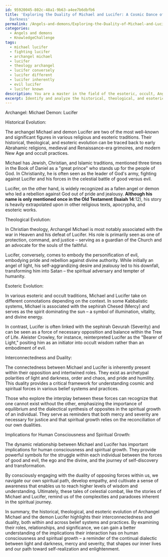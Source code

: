 ```yaml
---
id: 95920045-802c-48a1-9b63-a4ee7b6dbfb6
title: 'Exploring the Duality of Michael and Lucifer: A Cosmic Dance of Light and
  Darkness'
permalink: /Angels-and-demons/Exploring-the-Duality-of-Michael-and-Lucifer-A-Cosmic-Dance-of-Light-and-Darkness/
categories:
  - Angels and demons
  - KnowledgeChallenge
tags:
  - michael lucifer
  - fighting lucifer
  - archangel michael
  - lucifer
  - theology archangel
  - lucifer conversely
  - lucifer different
  - lucifer inherently
  - evil lucifer
  - lucifer known
description: You are a master in the field of the esoteric, occult, Angels and demons and Education. You are a writer of tests, challenges, books and deep knowledge on Angels and demons for initiates and students to gain deep insights and understanding from. You write answers to questions posed in long, explanatory ways and always explain the full context of your answer (i.e., related concepts, formulas, examples, or history), as well as the step-by-step thinking process you take to answer the challenges. Be rigorous and thorough, and summarize the key themes, ideas, and conclusions at the end.
excerpt: Identify and analyze the historical, theological, and esoteric evolution of one specific archangel and one specific demon, considering their roles, relationships, and significance within different belief systems and practices. Demonstrate the interconnectedness and duality between them, as well as the implications of their interactions on human consciousness and spiritual growth.
---
```

Archangel: Michael
Demon: Lucifer

Historical Evolution:

The archangel Michael and demon Lucifer are two of the most well-known and significant figures in various religious and esoteric traditions. Their historical, theological, and esoteric evolution can be traced back to early Abrahamic religions, medieval and Renaissance-era grimoires, and modern New Age and occult practices.

Michael has Jewish, Christian, and Islamic traditions, mentioned three times in the Book of Daniel as a "great prince" who stands up for the people of God. In Christianity, he is often seen as the leader of God's army, fighting against Lucifer and his forces in the celestial battle of good versus evil.

Lucifer, on the other hand, is widely recognized as a fallen angel or demon who led a rebellion against God out of pride and jealousy. **Although his name is only mentioned once in the Old Testament (Isaiah 14**:12), his story is heavily extrapolated upon in other religious texts, apocrypha, and esoteric works.

Theological Evolution:

In Christian theology, Archangel Michael is most notably associated with the war in Heaven and his defeat of Lucifer. His role is primarily seen as one of protection, command, and justice – serving as a guardian of the Church and an advocate for the souls of the faithful.

Lucifer, conversely, comes to embody the personification of evil, embodying pride and rebellion against divine authority. While initially an angel of light, his self-aggrandizing desire and jealousy led to his downfall, transforming him into Satan – the spiritual adversary and tempter of humanity.

Esoteric Evolution:

In various esoteric and occult traditions, Michael and Lucifer take on different connotations depending on the context. In some Kabbalistic systems, Michael is associated with the sephirah Chesed (Mercy) and serves as the spirit dominating the sun – a symbol of illumination, vitality, and divine energy.

In contrast, Lucifer is often linked with the sephirah Gevurah (Severity) and can be seen as a force of necessary opposition and balance within the Tree of Life. Aleister Crowley, for instance, reinterpreted Lucifer as the "Bearer of Light," positing him as an initiator into occult wisdom rather than an embodiment of evil.

Interconnectedness and Duality:

The connectedness between Michael and Lucifer is inherently present within their opposition and intertwined roles. They exist as archetypal polarities of light and darkness, order and chaos, and pride and humility. This duality provides a critical framework for understanding cosmic and spiritual forces in various belief systems and practices.

Those who explore the interplay between these forces can recognize that one cannot exist without the other, emphasizing the importance of equilibrium and the dialectical synthesis of opposites in the spiritual growth of an individual. They serve as reminders that both mercy and severity are necessary for justice and that spiritual growth relies on the reconciliation of our own dualities.

Implications for Human Consciousness and Spiritual Growth:

The dynamic relationship between Michael and Lucifer has important implications for human consciousness and spiritual growth. They provide powerful symbols for the struggle within each individual between the forces of good and evil, the ego and the divine, and the journey of self-discovery and transformation.

By consciously engaging with the duality of opposing forces within us, we navigate our own spiritual path, develop empathy, and cultivate a sense of awareness that enables us to reach higher levels of wisdom and understanding. Ultimately, these tales of celestial combat, like the stories of Michael and Lucifer, remind us of the complexities and paradoxes inherent in the spiritual journey.

In summary, the historical, theological, and esoteric evolution of Archangel Michael and the demon Lucifer highlights their interconnectedness and duality, both within and across belief systems and practices. By examining their roles, relationships, and significance, we can gain a better understanding of the implications their interaction has on human consciousness and spiritual growth – a reminder of the continual dialectic between light and darkness, mercy and severity, that shapes our inner lives and our path toward self-realization and enlightenment.
